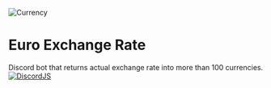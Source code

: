 ![Currency](http://source.unsplash.com/Sw2XNTgA-wc/2160x540)
# Euro Exchange Rate
Discord bot that returns actual exchange rate into more than 100 currencies.<br>
[![DiscordJS](https://shields.io/badge/discord.js-v13.3.1-404EED?logo=discord&style=for-the-badge&logoColor=white&labelColor=5865F2)](https://discord.js.org)
